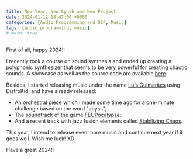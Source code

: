 ```yaml
---
title: New Year, New Synth and New Project
date: 2024-01-12 18:47:00 +0000
categories: [Audio Programming and DSP, Music]
tags: [audio_programming, music]
# math: true
---
```


First of all, happy 2024!!

I recently took a course on sound synthesis and ended up creating a polyphonic synthesizer that seems to be very powerful for creating chaotic sounds. A showcase as well as the source code are available [here](https://github.com/luismrguimaraes/Digital-Polyphonic-Synth).

Besides, I started releasing music under the name [Luís Guimarães](https://open.spotify.com/artist/2YebG2VtqUxGiMf6MgV70N?si=ovsla1DkSY2c-xBzLmUDog) using DistroKid, and have already released:
- An [orchestral piece](https://open.spotify.com/track/06N3nQejsr52WLTf79HU82?si=a4faf286f51449f6) which I made some time ago for a one-minute challenge based on the word "abyss";
- The [soundtrack](https://open.spotify.com/album/58YJ4kb71rwQrRg67x0aSw?si=msbNiCHTSguf2_Ht9GKo7g) of the game [FEUPocalypse](..//Game_Development);
- And a recent track with jazz fusion elements called [Stabilizing Chaos](https://open.spotify.com/track/6jHbvpd0IX8mkSjYmpCGmH?si=b9ceb7d85b274501). 

This year, I intend to release even more music and continue next year if it goes well. Wish me luck! XD

Have a great 2024!!